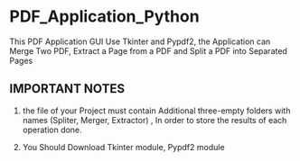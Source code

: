 # PDF_Application_Python
This PDF Application GUI Use Tkinter
and Pypdf2, the Application can Merge
Two PDF, Extract a Page from a PDF
and Split a PDF into Separated Pages

## IMPORTANT NOTES
1) the file of your Project must contain Additional three-empty folders with names (Spliter, Merger, Extractor)
, In order to store the results of each operation done.

2) You Should Download Tkinter module, Pypdf2 module
